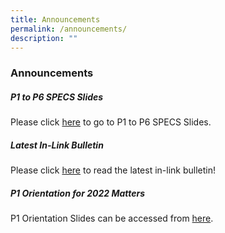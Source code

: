 ```yaml
---
title: Announcements
permalink: /announcements/
description: ""
---
```

### **Announcements**
##### **P1 to P6 SPECS Slides**
Please click [here](https://staging.d107tbbuy8btfe.amplifyapp.com/useful-links/information-for-parents/presentation-slides/) to go to P1 to P6 SPECS Slides.

##### **Latest In-Link Bulletin**
Please click [here](https://staging.d107tbbuy8btfe.amplifyapp.com/in-link-bulletin/) to read the latest in-link bulletin!

##### **P1 Orientation for 2022 Matters**
P1 Orientation Slides can be accessed from [here](https://staging.d107tbbuy8btfe.amplifyapp.com/useful-links/information-for-parents/presentation-slides/).
